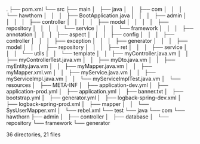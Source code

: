 .
├── pom.xml
└── src
    ├── main
    │   ├── java
    │   │   ├── com
    │   │   │   └── hawthorn
    │   │   │       ├── BootApplication.java
    │   │   │       ├── admin
    │   │   │       │   ├── controller
    │   │   │       │   ├── model
    │   │   │       │   ├── repository
    │   │   │       │   └── service
    │   │   │       └── framework
    │   │   │           ├── annotation
    │   │   │           ├── aspect
    │   │   │           ├── config
    │   │   │           ├── controller
    │   │   │           ├── exception
    │   │   │           ├── generator
    │   │   │           ├── model
    │   │   │           ├── repository
    │   │   │           ├── ret
    │   │   │           ├── service
    │   │   │           └── utils
    │   │   └── template
    │   │       ├── myController.java.vm
    │   │       ├── myControllerTest.java.vm
    │   │       ├── myDto.java.vm
    │   │       ├── myEntity.java.vm
    │   │       ├── myMapper.java.vm
    │   │       ├── myMapper.xml.vm
    │   │       ├── myService.java.vm
    │   │       ├── myServiceImpl.java.vm
    │   │       └── myServiceImplTest.java.vm
    │   └── resources
    │       ├── META-INF
    │       ├── application-dev.yml
    │       ├── application-prod.yml
    │       ├── application.yml
    │       ├── banner.txt
    │       ├── bootstrap.yml
    │       ├── generator.yml
    │       ├── logback-spring-dev.xml
    │       ├── logback-spring-prod.xml
    │       ├── mapper
    │       │   └── SysUserMapper.xml
    │       └── rebel.xml
    └── test
        └── java
            └── com
                └── hawthorn
                    ├── admin
                    │   ├── controller
                    │   ├── database
                    │   └── repository
                    └── framework
                        └── generator

36 directories, 21 files
